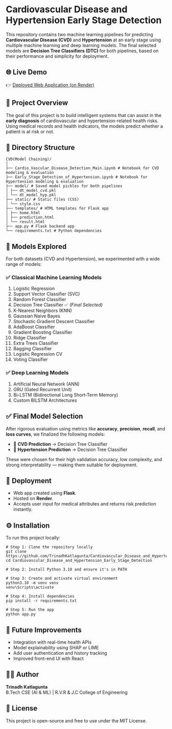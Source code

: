 # Cardiovascular Disease and Hypertension Early Stage Detection

This repository contains two machine learning pipelines for predicting **Cardiovascular Disease (CVD)** and **Hypertension** at an early stage using multiple machine learning and deep learning models. The final selected models are **Decision Tree Classifiers (DTC)** for both pipelines, based on their performance and simplicity for deployment.


## 🌐 Live Demo

👉 [Deployed Web Application (on Render)](https://early-stage-cardio-vascular-disease.onrender.com/)


## 🧠 Project Overview

The goal of this project is to build intelligent systems that can assist in the **early diagnosis** of cardiovascular and hypertension-related health risks. Using medical records and health indicators, the models predict whether a patient is at risk or not.


## 📁 Directory Structure

```
CVD(Model Chaining)/
│
├── Cardio_Vascular_Disease_Detection_Main.ipynb # Notebook for CVD modeling & evaluation
├── Early_Stage_Detection_of_Hypertension.ipynb # Notebook for Hypertension modeling & evaluation
├── model/ # Saved model pickles for both pipelines
│ ├── dt_model_cvd.pkl
│ └── dt_model_hyp.pkl
├── static/ # Static files (CSS)
│ └── style.css
├── templates/ # HTML templates for Flask app
│ ├── home.html
│ ├── prediction.html
│ └── result.html
├── app.py # Flask backend app
└── requirements.txt # Python dependencies

```


## 🧪 Models Explored
For both datasets (CVD and Hypertension), we experimented with a wide range of models:

### ✅ Classical Machine Learning Models

1. Logistic Regression  
2. Support Vector Classifier (SVC)  
3. Random Forest Classifier  
4. Decision Tree Classifier ✅ *(Final Selected)*  
5. K-Nearest Neighbors (KNN)  
6. Gaussian Naive Bayes  
7. Stochastic Gradient Descent Classifier  
8. AdaBoost Classifier  
9. Gradient Boosting Classifier  
10. Ridge Classifier  
11. Extra Trees Classifier  
12. Bagging Classifier  
13. Logistic Regression CV  
14. Voting Classifier  

### ✅ Deep Learning Models

1. Artificial Neural Network (ANN)  
2. GRU (Gated Recurrent Unit)  
3. Bi-LSTM (Bidirectional Long Short-Term Memory)  
4. Custom BILSTM Architectures  


## ✅ Final Model Selection

After rigorous evaluation using metrics like **accuracy**, **precision**, **recall**, and **loss curves**, we finalized the following models:

- 📌 **CVD Prediction** → Decision Tree Classifier  
- 📌 **Hypertension Prediction** → Decision Tree Classifier  

These were chosen for their high validation accuracy, low complexity, and strong interpretability — making them suitable for deployment.


## 🚀 Deployment

- Web app created using **Flask**.
- Hosted on **Render**.
- Accepts user input for medical attributes and returns risk prediction instantly.


## ⚙️ Installation

To run this project locally:

```
# Step 1: Clone the repository locally
git clone https://github.com/TrinadhKatlagunta/Cardiovascular_Disease_and_Hypertension_Early_Stage_Detection.git
cd Cardiovascular_Disease_and_Hypertension_Early_Stage_Detection

# Step 2: Install Python 3.10 and ensure it's in PATH

# Step 3: Create and activate virtual environment
python3.10 -m venv venv
venv\Scripts\activate

# Step 4: Install dependencies
pip install -r requirements.txt

# Step 5: Run the app
python app.py
```


## 📌 Future Improvements

- Integration with real-time health APIs
- Model explainability using SHAP or LIME
- Add user authentication and history tracking
- Improved front-end UI with React


## 👨‍💻 Author

**Trinadh Katlagunta**  
B.Tech CSE (AI & ML) | R.V.R & J.C College of Engineering  


## 📜 License

This project is open-source and free to use under the MIT License.
